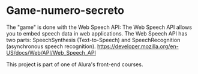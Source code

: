 # Game-numero-secreto

The "game" is done with the Web Speech API: The Web Speech API allows you to embed speech data in web applications. The Web Speech API has two parts: SpeechSynthesis (Text-to-Speech) and SpeechRecognition (asynchronous speech recognition).
https://developer.mozilla.org/en-US/docs/Web/API/Web_Speech_API

This project is part of one of Alura's front-end courses.

